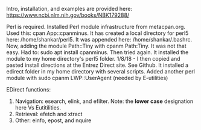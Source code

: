 
Intro, installation, and examples are provided here: https://www.ncbi.nlm.nih.gov/books/NBK179288/

Perl is required. Installed Perl module infrastructure from metacpan.org. Used this: cpan App::cpanminus. It has created a local directory for perl5 here: /home/shankar/perl5. It was appended here: /home/shankar/.bashrc. Now, adding the module Path::Tiny with cpanm Path:Tiny. It was not that easy. Had to:  sudo apt install cpanminus. Then tried again. It installed the module to my home directory's perl5 folder. 1/8/18 - I then copied and pasted install directions at the Entrez Direct site. See Github. It installed a edirect folder in my home directory with several scripts. Added another perl module with sudo cpanm LWP::UserAgent (needed by E-utilities)

EDirect functions: 
1. Navigation: esearch, elink, and efilter. Note: the **lower case** designation here Vs Eutitilities. 
2. Retrieval: efetch and xtract
3. Other: einfo, epost, and nquire


